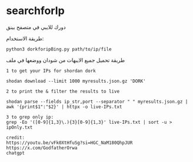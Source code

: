 # searchforIp
دورك للايبي في متصفح بينق


طريقة الاستخدام:
```
python3 dorkforipBing.py path/to/ip/file
```
طريقة تحميل جميع الايبهات من شودان ووضعها في ملف

```
1 to get your IPs for shordan dork 

shodan download --limit 1000 myresults.json.gz 'DORK'

2 to print the & filter the results to live

shodan parse --fields ip_str,port --separator " " myresults.json.gz | awk '{print$1":"$2}' | httpx -o live-IPs.txt

3 to grep only ip:
grep -Eo '([0-9]{1,3}\.){3}[0-9]{1,3}' live-IPs.txt | sort -u > ipOnly.txt
```


```
credit: 
https://youtu.be/vFk0XtHfuSg?si=HGC_NaM180QhpJUR
https://x.com/GodfatherOrwa
chatgpt
```
